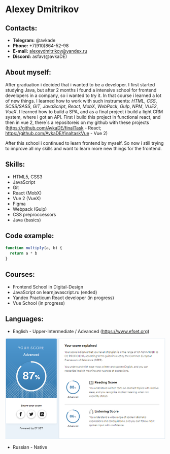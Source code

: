 # Alexey Dmitrikov
## Contacts:
* **Telegram:** @avkade
* **Phone:** +7(910)864-52-98
* **E-mail:** alexeydmitrikov@yandex.ru
* **Discord:** asfav(@avkaDE)
## About myself:
After graduation i decided that i wanted to be a developer. I first started studying Java, but after 2 months i found a intensive school for frontend developers in a company, so i wanted to try it. In that course i learned a lot of new things. I learned how to work with such instruments: *HTML*, *CSS*, *SCSS/SASS*, *GIT*, *JavaScript*, *React*, *MobX*, *WebPack*, *Gulp*, *NPM*, *VUE2*, *VueX*. I learned how to build a SPA, and as a final project i build a light CRM system, where i got an API. First i build this project in functional react, and then in vue 2, there`s a repositoreis on my github with these projects (https://github.com/AvkaDE/finalTask - React; https://github.com/AvkaDE/finaltaskVue - Vue 2)

After this school i continued to learn frontend by myself. So now i still trying to improve all my skills and want to learn more new things for the frontend.
## Skills:
* HTML5, CSS3
* JavaScript
* Git
* React (MobX)
* Vue 2 (VueX)
* Figma
* Webpack (Gulp)
* CSS preproccessors
* Java (basics)
## Code example:
```javascript
function multiply(a, b) {
  return a * b
}
```
## Courses: 
* Frontend School in Digital-Design
* JavaScript on learnjavascript.ru (ended)
* Yandex Practicum React developer (in progress)
* Vue School (in progress)
## Languages:
* English - Upper-Intermediate / Advanced (https://www.efset.org)


![Test results](/test.png)
* Russian - Native